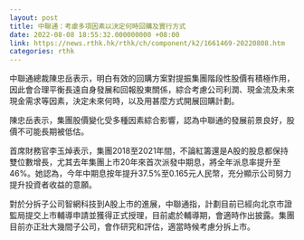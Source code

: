 ```yaml
---
layout: post
title: 中聯通：考慮多項因素以決定何時回購及實行方式
date: 2022-08-08 18:55:32.000000000 +08:00
link: https://news.rthk.hk/rthk/ch/component/k2/1661469-20220808.htm
categories: rthk
---
```


中聯通總裁陳忠岳表示，明白有效的回購方案對提振集團階段性股價有積極作用，因此會合理平衡長遠自身發展和回報股東關係，綜合考慮公司利潤、現金流及未來現金需求等因素，決定未來何時，以及用甚麼方式開展回購計劃。

陳忠岳表示，集團股價變化受多種因素綜合影響，認為中聯通的發展前景良好，股價不可能長期被低估。

首席財務官李玉焯表示，集團2018至2021年間，不論紅籌還是A股的股息都保持雙位數增長，尤其去年集團上市20年來首次派發中期息，將全年派息率提升至46%。她認為，今年中期息按年提升37.5%至0.165元人民幣，充分顯示公司努力提升投資者收益的意願。

對於分拆子公司智網科技到A股上市的進展，中聯通指，計劃目前已經向北京市證監局提交上市輔導申請並獲得正式授理，目前處於輔導期，會適時作出披露。集團目前亦正壯大幾間子公司，會作研究和評估，適當時候考慮分拆上市。
